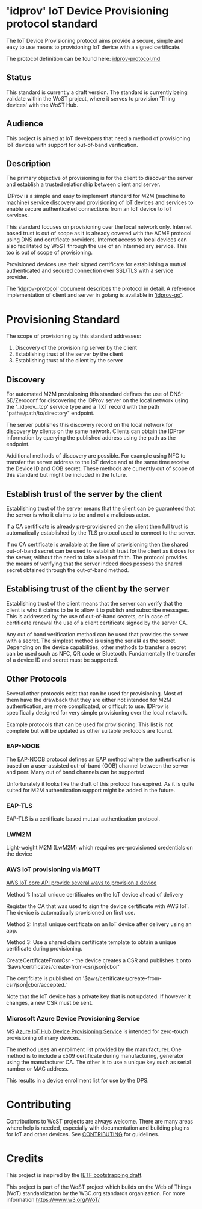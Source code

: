# 'idprov' IoT Device Provisioning protocol standard

The IoT Device Provisioning protocol aims provide a secure, simple and easy to use means to  provisioning IoT device with a signed certificate.

The protocol definition can be found here: [idprov-protocol.md](docs/idprov-protocol.md)

## Status

This standard is currently a draft version. The standard is currently being validate within the WoST project, where it serves to provision 'Thing devices' with the WoST Hub.

## Audience

This project is aimed at IoT developers that need a method of provisioning IoT devices with support for out-of-band verification. 

## Description

The primary objective of provisioning is for the client to discover the server and establish a trusted relationship between client and server. 

IDProv is a simple and easy to implement standard for M2M (machine to machine) service discovery and provisioning of IoT devices and services to enable secure authenticated connections from an IoT device to IoT services. 

This standard focuses on provisioning over the local network only. Internet based trust is out of scope as it is already covered with the ACME protocol using DNS and certificate providers. Internet access to local devices can also facilitated by WoST through the use of an Intermediary service. This too is out of scope of provisioning.

Provisioned devices use their signed certificate for establishing a mutual authenticated and secured connection over SSL/TLS with a service provider. 

The ['idprov-protocol'](docs/idprov-protocol.md) document describes the protocol in detail.
A reference implementation of client and server in golang is available in ['idprov-go'](https://github.com/wostzone/idprov-go).


# Provisioning Standard

The scope of provisioning by this standard addresses:
1. Discovery of the provisioning server by the client
2. Establishing trust of the server by the client
3. Establishing trust of the client by the server

## Discovery

For automated M2M provisioning this standard defines the use of DNS-SD/Zeroconf for discovering the IDProv server on the local network using the '_idprov._tcp' service type and a TXT record with the path "path=/path/to/directory" endpoint.

The server publishes this discovery record on the local network for discovery by clients on the same network.
Clients can obtain the IDProv information by querying the published address using the path as the endpoint.

Additional methods of discovery are possible. For example using NFC to transfer the server address to the IoT device and at the same time receive the Device ID and OOB secret. These methods are currently out of scope of this standard but might be included in the future.

## Establish trust of the server by the client

Establishing trust of the server means that the client can be guaranteed that the server is who it claims to be and not a malicious actor. 

If a CA certificate is already pre-provisioned on the client then full trust is automatically established by the TLS protocol used to connect to the server. 

If no CA certificate is available at the time of provisioning then the shared out-of-band secret can be used to establish trust for the client as it does for the server, without the need to take a leap of faith. The protocol provides the means of verifying that the server indeed does possess the shared secret obtained through the out-of-band method.


## Establising trust of the client by the server

Establishing trust of the client means that the server can verify that the client is who it claims to be to allow it to publish and subscribe messages. This is addressed by the use of out-of-band secrets, or in case of certificate renewal the use of a client certificate signed by the server CA.

Any out of band verification method can be used that provides the server with a secret. The simplest method is using the serial# as the secret. Depending on the device capabilities, other methods to transfer a secret can be used such as NFC, QR code or Bluetooth. Fundamentally the transfer of a device ID and secret must be supported. 

## Other Protocols

Several other protocols exist that can be used for provisioning. Most of them have the drawback that they are either not intended for M2M authentication, are more complicated, or difficult to use. IDProv is specifically designed for very simple provisioning over the local network.

Example protocols that can be used for provisioning:
This list is not complete but will be updated as other suitable protocols are found.

### EAP-NOOB 

The [EAP-NOOB protocol](https://tools.ietf.org/html/draft-aura-eap-noob-08) defines an EAP method where the authentication is based on a user-assisted out-of-band (OOB) channel between the server and peer. Many out of band channels can be supported

Unfortunately it looks like the draft of this protocol has expired. As it is quite suited for M2M authentication support might be added in the future.

### EAP-TLS

EAP-TLS is a certificate based mutual authentication protocol. 

### LWM2M
 
Light-weight M2M (LwM2M) which requires pre-provisioned credentials on the device

### AWS IoT provisioning via MQTT

[AWS IoT core API provide several ways to provision a device](https://docs.aws.amazon.com/iot/latest/developerguide/iot-provision.html)

Method 1: Install unique certificates on the IoT device ahead of delivery

Register the CA that was used to sign the device certificate with AWS IoT. The device is automatically provisioned on first use.

Method 2: Install unique certificate on an IoT device after delivery using an app.

Method 3: Use a shared claim certificate template to obtain a unique certificate during provisioning. 


CreateCertificateFromCsr - the device creates a CSR and publishes it onto '$aws/certificates/create-from-csr/json|cbor'

The certifciate is published on '$aws/certificates/create-from-csr/json|cbor/accepted.'

Note that the IoT device has a private key that is not updated. If however it changes, a new CSR must be sent.


### Microsoft Azure Device Provisioning Service

MS [Azure IoT Hub Device Provisioning Service](https://docs.microsoft.com/en-us/azure/iot-dps/about-iot-dps) is intended for zero-touch provisioning of many devices.

The method uses an enrollment list provided by the manufacturer. One method is to include a x509 certificate during manufacturing, generator using the manufacturer CA. The other is to use a unique key such as serial number or MAC address. 

This results in a device enrollment list for use by the DPS.



# Contributing

Contributions to WoST projects are always welcome. There are many areas where help is needed, especially with documentation and building plugins for IoT and other devices. See [CONTRIBUTING](https://github.com/wostzone/hub/docs/CONTRIBUTING.md) for guidelines.


# Credits

This project is inspired by the [IETF bootstrapping draft](https://tools.ietf.org/id/draft-sarikaya-t2trg-sbootstrapping-08.html).


This project is part of the WoST project which builds on the Web of Things (WoT) standardization by the W3C.org standards organization. For more information https://www.w3.org/WoT/
